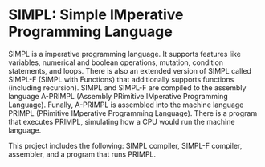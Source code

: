 # SIMPL: Simple IMperative Programming Language

SIMPL is a imperative programming language. It supports features like variables, numerical and boolean operations, mutation, condition statements, and loops. There is also an extended version of SIMPL called SIMPL-F (SIMPL with Functions) that additionally supports functions (including recursion). SIMPL and SIMPL-F are compiled to the assembly language A-PRIMPL (Assembly PRimitive IMperative Programming Language). Funally, A-PRIMPL is assembled into the machine language PRIMPL (PRimitive IMperative Programming Language). There is a program that executes PRIMPL, simulating how a CPU would run the machine language. 

This project includes the following: SIMPL compiler, SIMPL-F compiler, assembler, and a program that runs PRIMPL. 
